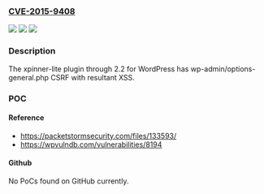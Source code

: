 ### [CVE-2015-9408](https://cve.mitre.org/cgi-bin/cvename.cgi?name=CVE-2015-9408)
![](https://img.shields.io/static/v1?label=Product&message=n%2Fa&color=blue)
![](https://img.shields.io/static/v1?label=Version&message=n%2Fa&color=blue)
![](https://img.shields.io/static/v1?label=Vulnerability&message=n%2Fa&color=brighgreen)

### Description

The xpinner-lite plugin through 2.2 for WordPress has wp-admin/options-general.php CSRF with resultant XSS.

### POC

#### Reference
- https://packetstormsecurity.com/files/133593/
- https://wpvulndb.com/vulnerabilities/8194

#### Github
No PoCs found on GitHub currently.

